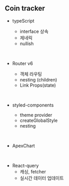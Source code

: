 ## Coin tracker

- typeScript

  - interface 상속
  - 제네릭
  - nullish

<br>

- Router v6

  - 객체 라우팅
  - nesting (children)
  - Link Props(state)

<br>

- styled-components

  - theme provider
  - createGlobalStyle
  - nesting

<br>

- ApexChart

<br>

- React-query
  - 캐싱, fetcher
  - 실시간 데이터 업데이트
